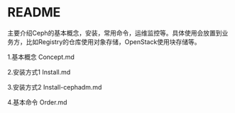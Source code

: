 # README

主要介绍Ceph的基本概念，安装，常用命令，运维监控等。具体使用会放置到业务方，比如Registry的仓库使用对象存储，OpenStack使用块存储等。

1.基本概念 Concept.md

2.安装方式1  Install.md

3.安装方式2  Install-cephadm.md

4.基本命令    Order.md

